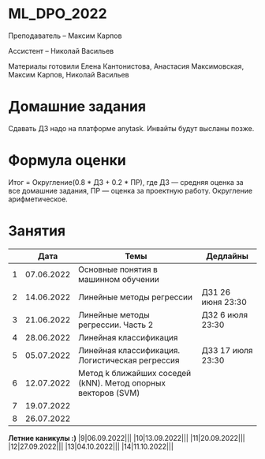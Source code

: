 # ML_DPO_2022

Преподаватель – Максим Карпов

Ассистент – Николай Васильев

Материалы готовили Елена Кантонистова, Анастасия Максимовская, Максим Карпов, Николай Васильев

# Домашние задания

Сдавать ДЗ надо на платформе anytask. Инвайты будут высланы позже.

# Формула оценки

Итог = Округление(0.8 * ДЗ + 0.2 * ПР), 
где ДЗ — средняя оценка за все домашние задания, ПР — оценка за проектную работу. 
Округление арифметическое.

# Занятия

||Дата|Темы|Дедлайны|  
|----------------|---------|------|-------|
|1|07.06.2022|Основные понятия в машинном обучении||
|2|14.06.2022|Линейные методы регрессии|ДЗ1 26 июня 23:30|
|3|21.06.2022|Линейные методы регрессии. Часть 2|ДЗ2 6 июля 23:30|
|4|28.06.2022|Линейная классификация||
|5|05.07.2022|Линейная классификация. Логистическая регрессия|ДЗ3 17 июля 23:30|
|6|12.07.2022|Метод k ближайших соседей (kNN). Метод опорных векторов (SVM)||
|7|19.07.2022|||
|8|26.07.2022|||
**Летние каникулы :)**
|9|06.09.2022|||
|10|13.09.2022|||
|11|20.09.2022|||
|12|27.09.2022|||
|13|04.10.2022|||
|14|11.10.2022|||
